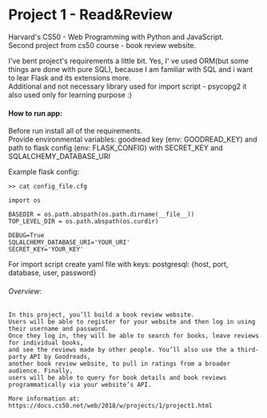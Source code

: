 # Project 1 - Read&Review

Harvard's CS50 - Web Programming with Python and JavaScript.  
Second project from cs50 course - book review website.

I've bent project's requirements a little bit. Yes, I' ve used ORM(but some things are done with pure SQL), because I am familiar with SQL and i want to lear Flask and its extensions more.   
Additional and not necessary library used for import script - psycopg2 it also used only for learning purpose :) 
  
#### How to run app:
Before run install all of the requirements.  
Provide environmental variables: goodread key (env: GOODREAD_KEY) and path to 
flask config (env: FLASK_CONFIG) with SECRET_KEY and SQLALCHEMY_DATABASE_URI

Example flask config:
```angular2html
>> cat config_file.cfg

import os

BASEDIR = os.path.abspath(os.path.dirname(__file__))
TOP_LEVEL_DIR = os.path.abspath(os.curdir)

DEBUG=True
SQLALCHEMY_DATABASE_URI='YOUR_URI'
SECRET_KEY='YOUR_KEY'
```
For import script create yaml file with keys: postgresql: {host, port, database, user, password}

###### Overview:
```angular2html
In this project, you’ll build a book review website. 
Users will be able to register for your website and then log in using their username and password.
Once they log in, they will be able to search for books, leave reviews for individual books, 
and see the reviews made by other people. You’ll also use the a third-party API by Goodreads,
another book review website, to pull in ratings from a broader audience. Finally,
users will be able to query for book details and book reviews programmatically via your website’s API.

More information at:
https://docs.cs50.net/web/2018/w/projects/1/project1.html
```